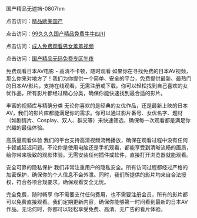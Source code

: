 国产精品无遮挡-0807hm

点击访问：<a href="https://heiliao2dmwwy.pages.dev">精品欧美国产</a>

点击访问：<a href="https://heiliaoe8ajia.pages.dev">99久久久国产精品免费牛牛四川</a>

点击访问：<a href="https://heiliaoow5kzm.pages.dev">成人免费观看男女羞羞视频</a>

点击访问：<a href="https://heiliaoow5kzm.pages.dev">国产精品无码免费专区午夜</a>


免费观看日本AV电影 - 高清不卡顿，随时观看
如果你在寻找免费的日本AV视频，那么你来对地方了！我们为你提供一个简单、安全的平台，免费提供最新、最热门的日本AV影片，支持在线观看，无需注册或下载。你可以轻松找到自己喜欢的女优作品，所有影片都经过精心分类，确保你能快速找到最合适的影片。

丰富的视频库与精确分类
无论你喜欢的是经典的女优作品，还是最新上映的日本AV，我们的影片库都能满足你的需求。你可以通过影片番号、女优名字、题材（如剧情片、Cosplay、双人、群交等）来快速筛选，确保每一次观看都是满足你兴趣的最佳体验。

高质量观看体验
我们的平台支持高清视频流畅播放，确保在观看过程中没有任何卡顿或延迟问题。不论你是使用电脑还是手机观看，都能享受到清晰流畅的画质，给你带来极致的观影体验。无需安装任何插件或软件，直接打开浏览器就能观看。

安全可靠的隐私保护
我们非常注重用户的隐私安全。所有访问过程都经过严格的加密保护，确保你的个人信息不会外泄。同时，我们所提供的影片均来自合法授权，符合各项合规要求，确保观看安全无忧。

完全免费，随时畅享
你不需要支付任何费用，也不需要注册会员，所有的影片都可以免费直接观看。我们定期更新内容，确保你能够第一时间看到最新的日本AV作品。无论何时，你都可以轻松享受免费、高清、无广告的看片体验。


<span style="display:none;">[Canonical link](）</span>

